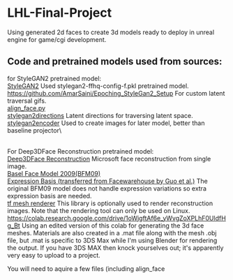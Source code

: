 # LHL-Final-Project
Using generated 2d faces to create 3d models ready to deploy in unreal engine for game/cgi development.


## Code and pretrained models used from sources:
for StyleGAN2 pretrained model:\
[StyleGAN2](https://github.com/NVlabs/stylegan2)   Used stylegan2-ffhq-config-f.pkl pretrained model.\
https://github.com/AmarSaini/Epoching_StyleGan2_Setup   For custom latent traversal gifs.\
[align_face.py](https://gist.github.com/lzhbrian/bde87ab23b499dd02ba4f588258f57d5)\
[stylegan2directions](https://twitter.com/robertluxemburg/status/1207087801344372736)   Latent directions for traversing latent space.\
[stylegan2encoder](https://github.com/rolux/stylegan2encoder) Used to create images for later model, better than baseline projector\


\
For Deep3DFace Reconstruction pretrained model:\
[Deep3DFace Reconstruction](https://github.com/microsoft/Deep3DFaceReconstruction)   Microsoft face reconstruction from single image.\
[Basel Face Model 2009(BFM09)](https://faces.dmi.unibas.ch/bfm/main.php?nav=1-0&id=basel_face_model)\
[Expression Basis (transferred from Facewarehouse by Guo et al.)](https://github.com/Juyong/3DFace)   The original BFM09 model does not handle expression variations so extra expression basis are needed.\
[tf mesh renderer](https://github.com/google/tf_mesh_renderer/tree/ba27ea1798f6ee8d03ddbc52f42ab4241f9328bb)   This library is optionally used to render reconstruction images. Note that the rendering tool can only be used on Linux.
https://colab.research.google.com/drive/1oWjgftAf6e_yWvgZoXPLhF0UldfHg_Bt Using an edited version of this colab for generating the 3d face meshes. Materials are also created in a .mat file along with the mesh .obj file, but .mat is specific to 3DS Max while I'm using Blender for rendering the output. If you have 3DS MAX then knock yourselves out; it's apparently very easy to upload to a project.

You will need to aquire a few files (including align_face